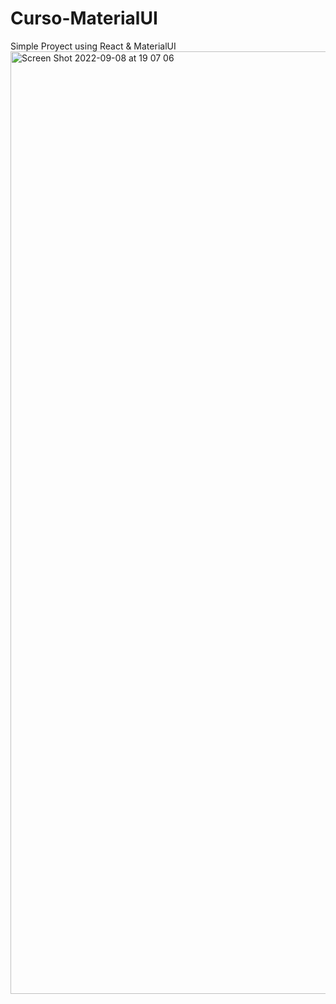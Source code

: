 # Curso-MaterialUI
Simple Proyect using React & MaterialUI 
<img width="1508" alt="Screen Shot 2022-09-08 at 19 07 06" src="https://user-images.githubusercontent.com/85148186/189246353-7750b2a0-e320-46a7-b4b7-1b0702c8440b.png">
